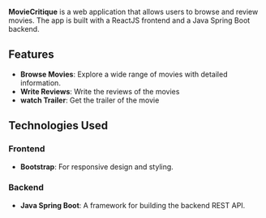 
**MovieCritique** is a web application that allows users to browse and review movies. The app is built with a ReactJS frontend and a Java Spring Boot backend.

## Features

- **Browse Movies**: Explore a wide range of movies with detailed information.
- **Write Reviews**: Write the reviews of the movies
- **watch Trailer**: Get the trailer of the movie

## Technologies Used

### Frontend
- **Bootstrap**: For responsive design and styling.

### Backend
- **Java Spring Boot**: A framework for building the backend REST API.
